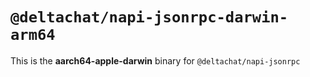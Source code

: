 # `@deltachat/napi-jsonrpc-darwin-arm64`

This is the **aarch64-apple-darwin** binary for `@deltachat/napi-jsonrpc`
